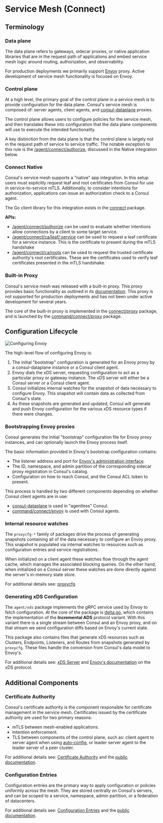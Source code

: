 # Service Mesh (Connect)
## Terminology
### Data plane
The data plane refers to gateways, sidecar proxies, or native application libraries that are in the request path of applications and embed service mesh logic around routing, authorization, and observability.

For production deployments we primarily support [Envoy](https://www.envoyproxy.io/) proxy. Active development of service mesh functionality is focused on Envoy.


### Control plane
At a high level, the primary goal of the control plane in a service mesh is to provide configuration for the data plane. Consul's service mesh is composed of: server agents, client agents, and [consul-dataplane](https://github.com/hashicorp/consul-dataplane) proxies.

The control plane allows users to configure policies for the service mesh, and then translates these into configuration that the data plane components will use to execute the intended functionality.

A key distinction from the data plane is that the control plane is largely not in the request path of service to service traffic. The notable exception to this rule is the [/agent/connect/authorize](https://developer.hashicorp.com/consul/api-docs/agent/connect#authorize), discussed in the Native integration below.


### Connect Native
Consul's service mesh supports a "native" app integration. In this setup users must explicitly request leaf and root certificates from Consul for use in service-to-service mTLS. Additionally, to consider intentions for authorization, applications can issue an authorization check to a Consul agent.

The Go client library for this integration exists in the [connect](https://github.com/arenadata/consul/tree/main/connect) package.

**APIs:**
* [/agent/connect/authorize](https://developer.hashicorp.com/consul/api-docs/agent/connect#authorize) can be used to evaluate whether intentions allow connections by a client to some target service.
* [/agent/connect/ca/leaf/:service](https://developer.hashicorp.com/consul/api-docs/agent/connect#service-leaf-certificate) can be used to request a leaf certificate for a service instance. This is the certificate to present during the mTLS handshake
* [/agent/connect/ca/roots](https://developer.hashicorp.com/consul/api-docs/agent/connect#certificate-authority-ca-roots) can be used to request the trusted certificate authority's root certificates. These are the certificates used to verify leaf certificates presented in the mTLS handshake.


### Built-in Proxy
Consul's service mesh was released with a built-in proxy. This proxy provides basic functionality as outlined in its [documentation](https://developer.hashicorp.com/consul/docs/connect/proxies/built-in). This proxy is not supported for production deployments and has not been under active development for several years.

The core of the built-in proxy is implemented in the [connect/proxy](https://github.com/arenadata/consul/tree/main/connect/proxy) package, and is launched by the [command/connect/proxy](https://github.com/arenadata/consul/tree/main/command/connect/proxy) package.


## Configuration Lifecycle
![Configuring Envoy](./configuring-envoy.png)

The high-level flow of configuring Envoy is:
1. The initial "bootstrap" configuration is generated for an Envoy proxy by a consul-dataplane instance or a Consul client agent.
2. Envoy dials the xDS server, requesting configuration to act as a particular proxy or gateway instance. The xDS server will either be a Consul server or a Consul client agent.
3. Consul initializes internal watches for the snapshot of data necessary to configure Envoy. This snapshot will contain data as collected from Consul's state.
4. As these snapshots are generated and updated, Consul will generate and push Envoy configuration for the various xDS resource types if there were changes.

### Bootstrapping Envoy proxies
Consul generates the initial "bootstrap" configuration file for Envoy proxy instances, and can optionally launch the Envoy process itself.

The basic information provided in Envoy's bootstrap configuration contains:
* The listener address and port for [Envoy's administration interface](https://www.envoyproxy.io/docs/envoy/latest/operations/admin).
* The ID, namespace, and admin partition of the corresponding sidecar proxy registration in Consul's catalog.
* Configuration on how to reach Consul, and the Consul ACL token to present.

This process is handled by two different components depending on whether Consul client agents are in use:
* [consul-dataplane](https://github.com/hashicorp/consul-dataplane) is used in "agentless" Consul.
* [command/connect/envoy](https://github.com/arenadata/consul/tree/main/command/connect/envoy) is used with Consul agents.


### Internal resource watches
The `proxycfg-*` family of packages drive the process of generating snapshots containing all of the data necessary to configure an Envoy proxy. This snapshot is populated via internal watches to resources such as configuration entries and service registrations.

When initialized on a client agent these watches flow through the agent cache, which manages the associated blocking queries. On the other hand, when initialized on a Consul server these watches are done directly against the server's in-memory state store.

For additional details see: [proxycfg](./proxycfg.md).


### Generating xDS Configuration
The `agent/xds` package implements the gRPC service used by Envoy to fetch configuration.  At the core of the package is [delta.go](https://github.com/arenadata/consul/blob/main/agent/xds/delta.go), which contains the implementation of the **Incremental ADS** protocol variant.  With this variant there is a single stream between Consul and an Envoy proxy, and on that stream we send configuration diffs based on Envoy's current state.

This package also contains files that generate xDS resources such as Clusters, Endpoints, Listeners, and Routes from snapshots generated by `proxycfg`. These files handle the conversion from Consul's data model to Envoy's.

For additional details see: [xDS Server](./xds.md) and [Envoy's documentation](https://www.envoyproxy.io/docs/envoy/latest/api-docs/xds_protocol) on the xDS protocol.


## Additional Components
### Certificate Authority
Consul's certificate authority is the component responsible for certificate management in the service mesh. Certificates issued by the certificate authority are used for two primary reasons:
* mTLS between mesh-enabled applications.
* Intention enforcement.
* TLS between components of the control plane, such as: client agent to server agent when using [auto-config](https://developer.hashicorp.com/consul/tutorials/security-operations/docker-compose-auto-config), or leader server agent to the leader server of a peer cluster.

For additional details see: [Certificate Authority](./ca) and the [public documentation](https://developer.hashicorp.com/consul/docs/connect/ca).

### Configuration Entries
Configuration entries are the primary way to apply configuration or policies uniformly across the mesh. They are stored centrally on Consul's servers, and can be scoped to a service, namespace, admin partition, or a federation of datacenters.

For additional details see: [Configuration Entries](./config-entries) and the [public documentation](https://developer.hashicorp.com/consul/docs/connect/config-entries).
